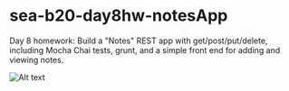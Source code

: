 sea-b20-day8hw-notesApp
===================

Day 8 homework: Build a "Notes" REST app with get/post/put/delete, including Mocha Chai tests, grunt, and a simple front end for adding and viewing notes.

![Alt text](/screenshots/notes-api-screenshot.png?raw=true "notes app screenshot")
